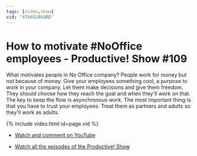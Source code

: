 ```yaml
---
tags: [video,show]
vid: "4TX6528kQRE"
---
```


# How to motivate #NoOffice employees - Productive! Show #109

What motivates people in No Office company? People work for money but not because of money. Give your employees something cool, a purpose to work in your company. Let them make decisions and give them freedom. They should choose how they reach the goal and when they'll work on that. The key to keep the flow is asynchronous work. The most important thing is that you have to trust your employees. Treat them as partners and adults so they'll work as adults.

{% include video.html id=page.vid %}

<!--More-->

- [Watch and comment on YouTube](https://www.youtube.com/watch?v=4TX6528kQRE)

- [Watch all the episodes of the Productive! Show](/show/)

[ps]: /show/
[itunesv]: http://michaelsliwinski.com/go/itunesvideo
[itunesa]: http://michaelsliwinski.com/go/itunesaudio